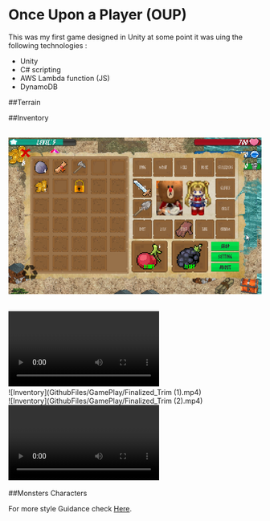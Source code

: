 # Once Upon a Player (OUP)
 
This was my first game designed in Unity
at some point it was uing the following technologies : 

* Unity 
* C# scripting 
* AWS Lambda function (JS)
* DynamoDB

##Terrain 

##Inventory

<br>![Inventory](GithubFiles/Images/Inevntory.png)


<br>![Inventory](GithubFiles/GamePlay/Phoenix.mp4)
<br>![Inventory](GithubFiles/GamePlay/Finalized_Trim (1).mp4)
<br>![Inventory](GithubFiles/GamePlay/Finalized_Trim (2).mp4)
<br>![Inventory](GithubFiles/GamePlay/SailorMoon.avi)

##Monsters Characters

For more style Guidance check [Here](https://help.github.com/articles/basic-writing-and-formatting-syntax/#quoting-code).

